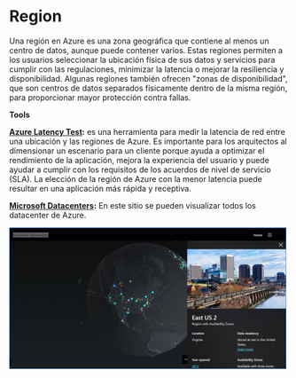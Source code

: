 # Region

Una región en Azure es una zona geográfica que contiene al menos un centro de datos, aunque puede contener varios. Estas regiones permiten a los usuarios seleccionar la ubicación física de sus datos y servicios para cumplir con las regulaciones, minimizar la latencia o mejorar la resiliencia y disponibilidad. Algunas regiones también ofrecen "zonas de disponibilidad", que son centros de datos separados físicamente dentro de la misma región, para proporcionar mayor protección contra fallas.

**Tools**

**[Azure Latency Test](https://www.azurespeed.com/Azure/Latency):** es una herramienta para medir la latencia de red entre una ubicación y las regiones de Azure. Es importante para los arquitectos al dimensionar un escenario para un cliente porque ayuda a optimizar el rendimiento de la aplicación, mejora la experiencia del usuario y puede ayudar a cumplir con los requisitos de los acuerdos de nivel de servicio (SLA). La elección de la región de Azure con la menor latencia puede resultar en una aplicación más rápida y receptiva.

**[Microsoft Datacenters](https://datacenters.microsoft.com/globe/explore):** En este sitio se pueden visualizar todos los datacenter de Azure.

<p>
<a href="img1.jpeg"><img src="img1.jpeg" alt="img1.jpeg" width="500"></a>
</p>
